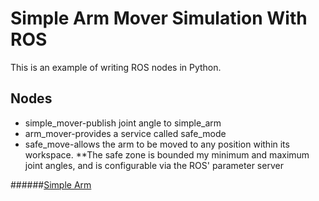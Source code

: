 # Simple Arm Mover Simulation With ROS
This is an example of writing ROS nodes in Python.

## Nodes
* simple_mover-publish joint angle to simple_arm
* arm_mover-provides a service called safe_mode
* safe_move-allows the arm to be moved to any position within its workspace.
**The safe zone is bounded my minimum and maximum joint angles, and is configurable via the ROS' parameter server

######[Simple Arm](https://github.com/fouliex/SimpleArmMoverWithROS/blob/master/misc/simple_arm.gif)
